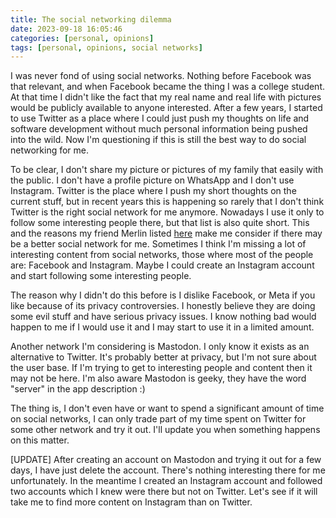 ```yaml
---
title: The social networking dilemma
date: 2023-09-18 16:05:46
categories: [personal, opinions]
tags: [personal, opinions, social networks]
---
```

I was never fond of using social networks. Nothing before Facebook was that relevant, and when Facebook became the thing I was a college student. At that time I didn't like the fact that my real name and real life with pictures would be publicly available to anyone interested. After a few years, I started to use Twitter as a place where I could just push my thoughts on life and software development without much personal information being pushed into the wild. Now I'm questioning if this is still the best way to do social networking for me.
<!--more-->

To be clear, I don't share my picture or pictures of my family that easily with the public. I don't have a profile picture on WhatsApp and I don't use Instagram. Twitter is the place where I push my short thoughts on the current stuff, but in recent years this is happening so rarely that I don't think Twitter is the right social network for me anymore. Nowadays I use it only to follow some interesting people there, but that list is also quite short. This and the reasons my friend Merlin listed [here](https://merlin.rebrovic.net/blog/the-end-of-my-twitter/) make me consider if there may be a better social network for me. Sometimes I think I'm missing a lot of interesting content from social networks, those where most of the people are: Facebook and Instagram. Maybe I could create an Instagram account and start following some interesting people. 

The reason why I didn't do this before is I dislike Facebook, or Meta if you like because of its privacy controversies. I honestly believe they are doing some evil stuff and have serious privacy issues. I know nothing bad would happen to me if I would use it and I may start to use it in a limited amount.

Another network I'm considering is Mastodon. I only know it exists as an alternative to Twitter. It's probably better at privacy, but I'm not sure about the user base. If I'm trying to get to interesting people and content then it may not be here. I'm also aware Mastodon is geeky, they have the word "server" in the app description :)

The thing is, I don't even have or want to spend a significant amount of time on social networks, I can only trade part of my time spent on Twitter for some other network and try it out. I'll update you when something happens on this matter.

\[UPDATE\]
After creating an account on Mastodon and trying it out for a few days, I have just delete the account. There's nothing interesting there for me unfortunately. In the meantime I created an Instagram account and followed two accounts which I knew were there but not on Twitter. Let's see if it will take me to find more content on Instagram than on Twitter.